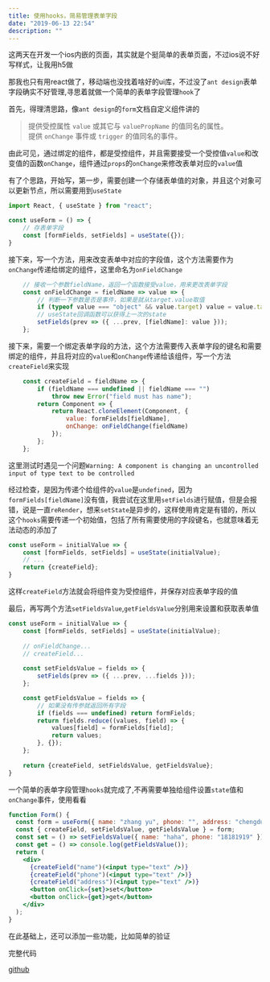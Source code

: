 ```yaml
---
title: 使用hooks，简易管理表单字段
date: "2019-06-13 22:54"
description: ""
---
```


这两天在开发一个ios内嵌的页面，其实就是个挺简单的表单页面，不过ios说不好写样式，让我用h5做

那我也只有用react做了，移动端也没找着啥好的ui库，不过没了`ant design`表单字段确实不好管理,寻思着就做一个简单的表单字段管理`hook`了

首先，得理清思路，像`ant design`的`form`文档自定义组件讲的

> 提供受控属性 `value` 或其它与 `valuePropName` 的值同名的属性。<br/>
 提供 `onChange` 事件或 `trigger` 的值同名的事件。

由此可见，通过绑定的组件，都是受控组件，并且需要接受一个受控值`value`和改变值的函数`onChange`，组件通过`props`的`onChange`来修改表单对应的`value`值

有了个思路，开始写，第一步，需要创建一个存储表单值的对象，并且这个对象可以更新节点，所以需要用到`useState`

``` jsx
import React, { useState } from "react";

const useForm = () => {
    // 存表单字段
    const [formFields, setFields] = useState({});
}
```

接下来，写一个方法，用来改变表单中对应的字段值，这个方法需要作为`onChange`传递给绑定的组件，这里命名为`onFieldChange`

```jsx
    // 接收一个参数fieldName，返回一个函数接受value，用来更改表单字段
    const onFieldChange = fieldName => value => {
        // 判断一下参数是否是事件，如果是就从target.value取值
        if (typeof value === "object" && value.target) value = value.target.value;
        // useState回调函数可以获得上一次的state
        setFields(prev => ({ ...prev, [fieldName]: value }));
    };
```

接下来，需要一个绑定表单字段的方法，这个方法需要传入表单字段的键名和需要绑定的组件，并且将对应的`value`和`onChange`传递给该组件，写一个方法`createField`来实现

```jsx
    const createField = fieldName => {
        if (fieldName === undefined || fieldName === "")
            throw new Error("field must has name");
        return Component => {
            return React.cloneElement(Component, {
                value: formFields[fieldName],
                onChange: onFieldChange(fieldName)
            });
        };
    };
```

这里测试时遇见一个问题`Warning: A component is changing an uncontrolled input of type text to be controlled`

经过检查，是因为传递个给组件的`value`是`undefined`，因为`formFields[fieldName]`没有值，我尝试在这里用`setFields`进行赋值，但是会报错，说是一直`reRender`，想来`setState`是异步的，这样使用肯定是有错的，所以这个`hooks`需要传递一个初始值，包括了所有需要使用的字段键名，也就意味着无法动态的添加了

```jsx
const useForm = initialValue => {
    const [formFields, setFields] = useState(initialValue);
    // ...
    return {createField};
}
```
这样`createField`方法就会将组件变为受控组件，并保存对应表单字段的值

最后，再写两个方法`setFieldsValue`,`getFieldsValue`分别用来设置和获取表单值

```jsx
const useForm = initialValue => {
    const [formFields, setFields] = useState(initialValue);
    
    // onFieldChange...
    // createField...
    
    const setFieldsValue = fields => {
        setFields(prev => ({ ...prev, ...fields }));
    };

    const getFieldsValue = fields => {
        // 如果没有传参就返回所有字段
        if (fields === undefined) return formFields;
        return fields.reduce((values, field) => {
            values[field] = formFields[field];
            return values;
        }, {});
    };
    
    return {createField, setFieldsValue, getFieldsValue};
}
```
一个简单的表单字段管理`hooks`就完成了,不再需要单独给组件设置`state`值和`onChange`事件，使用看看
```jsx
function Form() {
  const form = useForm({ name: "zhang yu", phone: "", address: "chengdu" });
  const { createField, setFieldsValue, getFieldsValue } = form;
  const set = () => setFieldsValue({ name: "haha", phone: "18181919" });
  const get = () => console.log(getFieldsValue());
  return (
    <div>
      {createField("name")(<input type="text" />)}
      {createField("phone")(<input type="text" />)}
      {createField("address")(<input type="text" />)}
      <button onClick={set}>set</button>
      <button onClick={get}>get</button>
    </div>
  );
}
```
在此基础上，还可以添加一些功能，比如简单的验证

完整代码

[github](https://github.com/zhangyu1818/useform)
